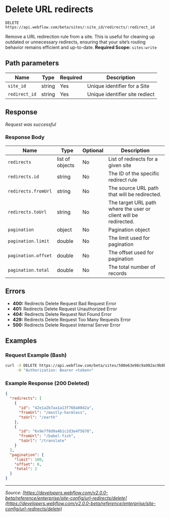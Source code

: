 # Delete URL redirects

```
DELETE https://api.webflow.com/beta/sites/:site_id/redirects/:redirect_id
```

Remove a URL redirection rule from a site.
This is useful for cleaning up outdated or unnecessary redirects, ensuring that your site’s routing behavior remains efficient and up-to-date.
**Required Scope:** `sites:write`


## Path parameters

| Name | Type | Required | Description |
|---|---|---|---|
| `site_id` | string | Yes | Unique identifier for a Site |
| `redirect_id` | string | Yes | Unique identifier site rediect |




## Response

_Request was successful_

### Response Body

| Name | Type | Optional | Description |
|---|---|---|---|
| `redirects` | list of objects | No | List of redirects for a given site |
| `redirects.id` | string | No | The ID of the specific redirect rule |
| `redirects.fromUrl` | string | No | The source URL path that will be redirected. |
| `redirects.toUrl` | string | No | The target URL path where the user or client will be redirected. |
| `pagination` | object | No | Pagination object |
| `pagination.limit` | double | No | The limit used for pagination |
| `pagination.offset` | double | No | The offset used for pagination |
| `pagination.total` | double | No | The total number of records |




## Errors

* **400:** Redirects Delete Request Bad Request Error
* **401:** Redirects Delete Request Unauthorized Error
* **404:** Redirects Delete Request Not Found Error
* **429:** Redirects Delete Request Too Many Requests Error
* **500:** Redirects Delete Request Internal Server Error




## Examples

### Request Example (Bash)

```bash
curl -X DELETE https://api.webflow.com/beta/sites/580e63e98c9a982ac9b8b741/redirects/66c4cb9a20cac35ed19500e6 \
     -H "Authorization: Bearer <token>"
```

### Example Response (200 Deleted)

```json
{
  "redirects": [
    {
      "id": "42e1a2b7aa1a13f768a0042a",
      "fromUrl": "/mostly-harmless",
      "toUrl": "/earth"
    },
    {
      "id": "6x9e7f8d9a4b1c2d3e4f5678",
      "fromUrl": "/babel-fish",
      "toUrl": "/translate"
    }
  ],
  "pagination": {
    "limit": 100,
    "offset": 0,
    "total": 2
  }
}
```


---
*Source: [https://developers.webflow.com/v2.0.0-beta/reference/enterprise/site-config/url-redirects/delete](https://developers.webflow.com/v2.0.0-beta/reference/enterprise/site-config/url-redirects/delete)*